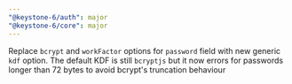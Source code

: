 ```yaml
---
"@keystone-6/auth": major
"@keystone-6/core": major
---
```


Replace `bcrypt` and `workFactor` options for `password` field with new generic `kdf` option. The default KDF is still `bcryptjs` but it now errors for passwords longer than 72 bytes to avoid bcrypt's truncation behaviour
